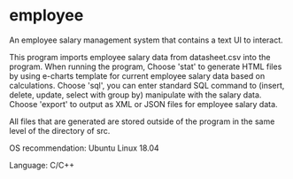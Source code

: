 # employee
An employee salary management system that contains a text UI to interact.

This program imports employee salary data from datasheet.csv into the program.
When running the program, 
Choose 'stat' to generate HTML files by using e-charts template for current employee salary data based on calculations.
Choose 'sql', you can enter standard SQL command to (insert, delete, update, select with group by) manipulate with the salary data.
Choose 'export' to output as XML or JSON files for employee salary data.

All files that are generated are stored outside of the program in the same level of the directory of src.

OS recommendation:
Ubuntu Linux 18.04

Language: C/C++
